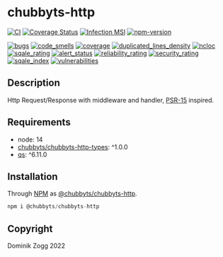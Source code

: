 # chubbyts-http

[![CI](https://github.com/chubbyts/chubbyts-http/workflows/CI/badge.svg?branch=master)](https://github.com/chubbyts/chubbyts-http/actions?query=workflow%3ACI)
[![Coverage Status](https://coveralls.io/repos/github/chubbyts/chubbyts-http/badge.svg?branch=master)](https://coveralls.io/github/chubbyts/chubbyts-http?branch=master)
[![Infection MSI](https://badge.stryker-mutator.io/github.com/chubbyts/chubbyts-http/master)](https://dashboard.stryker-mutator.io/reports/github.com/chubbyts/chubbyts-http/master)
[![npm-version](https://img.shields.io/npm/v/@chubbyts/chubbyts-http.svg)](https://www.npmjs.com/package/@chubbyts/chubbyts-http)

[![bugs](https://sonarcloud.io/api/project_badges/measure?project=chubbyts_chubbyts-http&metric=bugs)](https://sonarcloud.io/dashboard?id=chubbyts_chubbyts-http)
[![code_smells](https://sonarcloud.io/api/project_badges/measure?project=chubbyts_chubbyts-http&metric=code_smells)](https://sonarcloud.io/dashboard?id=chubbyts_chubbyts-http)
[![coverage](https://sonarcloud.io/api/project_badges/measure?project=chubbyts_chubbyts-http&metric=coverage)](https://sonarcloud.io/dashboard?id=chubbyts_chubbyts-http)
[![duplicated_lines_density](https://sonarcloud.io/api/project_badges/measure?project=chubbyts_chubbyts-http&metric=duplicated_lines_density)](https://sonarcloud.io/dashboard?id=chubbyts_chubbyts-http)
[![ncloc](https://sonarcloud.io/api/project_badges/measure?project=chubbyts_chubbyts-http&metric=ncloc)](https://sonarcloud.io/dashboard?id=chubbyts_chubbyts-http)
[![sqale_rating](https://sonarcloud.io/api/project_badges/measure?project=chubbyts_chubbyts-http&metric=sqale_rating)](https://sonarcloud.io/dashboard?id=chubbyts_chubbyts-http)
[![alert_status](https://sonarcloud.io/api/project_badges/measure?project=chubbyts_chubbyts-http&metric=alert_status)](https://sonarcloud.io/dashboard?id=chubbyts_chubbyts-http)
[![reliability_rating](https://sonarcloud.io/api/project_badges/measure?project=chubbyts_chubbyts-http&metric=reliability_rating)](https://sonarcloud.io/dashboard?id=chubbyts_chubbyts-http)
[![security_rating](https://sonarcloud.io/api/project_badges/measure?project=chubbyts_chubbyts-http&metric=security_rating)](https://sonarcloud.io/dashboard?id=chubbyts_chubbyts-http)
[![sqale_index](https://sonarcloud.io/api/project_badges/measure?project=chubbyts_chubbyts-http&metric=sqale_index)](https://sonarcloud.io/dashboard?id=chubbyts_chubbyts-http)
[![vulnerabilities](https://sonarcloud.io/api/project_badges/measure?project=chubbyts_chubbyts-http&metric=vulnerabilities)](https://sonarcloud.io/dashboard?id=chubbyts_chubbyts-http)

## Description

Http Request/Response with middleware and handler, [PSR-15][2] inspired.

## Requirements

 * node: 14
 * [chubbyts/chubbyts-http-types][3]: ^1.0.0
 * [qs][4]: ^6.11.0

## Installation

Through [NPM](https://www.npmjs.com) as [@chubbyts/chubbyts-http][1].

```ts
npm i @chubbyts/chubbyts-http
```

## Copyright

Dominik Zogg 2022

[1]: https://www.npmjs.com/package/@chubbyts/chubbyts-http
[2]: https://www.php-fig.org/psr/psr-15
[3]: https://www.npmjs.com/package/@chubbyts/chubbyts-http-types
[4]: https://www.npmjs.com/package/qs
